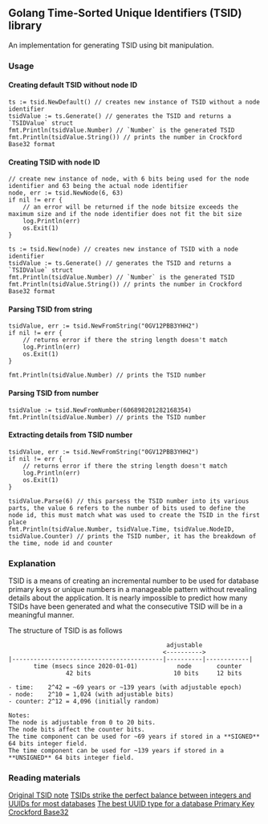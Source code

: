 ## Golang Time-Sorted Unique Identifiers (TSID) library

An implementation for generating TSID using bit manipulation. 


### Usage

#### Creating default TSID without node ID

```golang
ts := tsid.NewDefault() // creates new instance of TSID without a node identifier
tsidValue := ts.Generate() // generates the TSID and returns a `TSIDValue` struct
fmt.Println(tsidValue.Number) // `Number` is the generated TSID
fmt.Println(tsidValue.String()) // prints the number in Crockford Base32 format
```

#### Creating TSID with node ID

```golang
// create new instance of node, with 6 bits being used for the node identifier and 63 being the actual node identifier
node, err := tsid.NewNode(6, 63)
if nil != err {
    // an error will be returned if the node bitsize exceeds the maximum size and if the node identifier does not fit the bit size
    log.Println(err)
    os.Exit(1)
}

ts := tsid.New(node) // creates new instance of TSID with a node identifier
tsidValue := ts.Generate() // generates the TSID and returns a `TSIDValue` struct
fmt.Println(tsidValue.Number) // `Number` is the generated TSID
fmt.Println(tsidValue.String()) // prints the number in Crockford Base32 format
```

#### Parsing TSID from string

```golang
tsidValue, err := tsid.NewFromString("0GV12PBB3YHH2")
if nil != err {
    // returns error if there the string length doesn't match
    log.Println(err)
    os.Exit(1)
}

fmt.Println(tsidValue.Number) // prints the TSID number
```

#### Parsing TSID from number

```golang
tsidValue := tsid.NewFromNumber(606898201282168354)
fmt.Println(tsidValue.Number) // prints the TSID number
```

#### Extracting details from TSID number

```golang
tsidValue, err := tsid.NewFromString("0GV12PBB3YHH2")
if nil != err {
    // returns error if there the string length doesn't match
    log.Println(err)
    os.Exit(1)
}

tsidValue.Parse(6) // this parsess the TSID number into its various parts, the value 6 refers to the number of bits used to define the node id, this must match what was used to create the TSID in the first place
fmt.Println(tsidValue.Number, tsidValue.Time, tsidValue.NodeID, tsidValue.Counter) // prints the TSID number, it has the breakdown of the time, node id and counter
```



### Explanation

TSID is a means of creating an incremental number to be used for database primary keys or unique numbers in a manageable pattern without revealing details about the application. It is nearly impossible to predict how many TSIDs have been generated and what the consecutive TSID will be in a meaningful manner.

The structure of TSID is as follows

```
                                            adjustable
                                           <---------->
|------------------------------------------|----------|------------|
       time (msecs since 2020-01-01)           node       counter
                42 bits                       10 bits     12 bits

- time:    2^42 = ~69 years or ~139 years (with adjustable epoch)
- node:    2^10 = 1,024 (with adjustable bits)
- counter: 2^12 = 4,096 (initially random)

Notes:
The node is adjustable from 0 to 20 bits.
The node bits affect the counter bits.
The time component can be used for ~69 years if stored in a **SIGNED** 64 bits integer field.
The time component can be used for ~139 years if stored in a **UNSIGNED** 64 bits integer field.
```



### Reading materials

[Original TSID note](https://github.com/f4b6a3/tsid-creator/wiki)
[TSIDs strike the perfect balance between integers and UUIDs for most databases](https://www.foxhound.systems/blog/time-sorted-unique-identifiers/)
[The best UUID type for a database Primary Key](https://vladmihalcea.com/uuid-database-primary-key/)
[Crockford Base32](https://www.crockford.com/base32.html)
